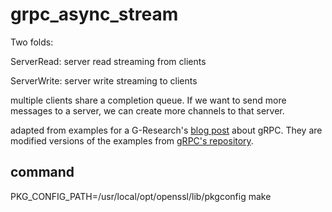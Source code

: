 # grpc_async_stream
Two folds:

ServerRead: server read streaming from clients

ServerWrite: server write streaming to clients

multiple clients share a completion queue.
If we want to send more messages to a server, we can create more channels to that server.

adapted from examples for a G-Research's [blog post](https://www.gresearch.co.uk/2019/03/20/lessons-learnt-from-writing-asynchronous-streaming-grpc-services-in-c/) about gRPC. They are modified versions of the examples from [gRPC's repository](https://github.com/grpc/grpc).


## command
PKG_CONFIG_PATH=/usr/local/opt/openssl/lib/pkgconfig make
